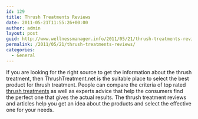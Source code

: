 ```yaml
---
id: 129
title: Thrush Treatments Reviews
date: 2011-05-21T11:55:26+00:00
author: admin
layout: post
guid: http://www.wellnessmanager.info/2011/05/21/thrush-treatments-reviews/
permalink: /2011/05/21/thrush-treatments-reviews/
categories:
  - General
---
```

If you are looking for the right source to get the information about the thrush treatment, then ThrushTreatment.net is the suitable place to select the best product for thrush treatment. People can compare the criteria of top rated [thrush treatments](http://www.thrushtreatment.net/) as well as experts advice that help the consumers find the perfect one that gives the actual results. The thrush treatment reviews and articles help you get an idea about the products and select the effective one for your needs.